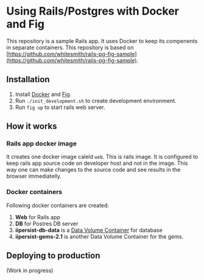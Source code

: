 # Using Rails/Postgres with Docker and Fig

This repository is a sample Rails app. It uses Docker to keep its compenents in separate containers.
This repository is based on [https://github.com/whitesmith/rails-pg-fig-sample](https://github.com/whitesmith/rails-pg-fig-sample).

## Installation

1. Install [Docker](https://www.docker.com/) and [Fig](http://www.fig.sh).
1. Run `./init_development.sh` to create development environment.
1. Run `fig up` to start rails web server.

## How it works

### Rails app docker image

It creates one docker image caleld `web`. This is rails image.
It is configured to keep rails app source code on developer host and not in the image.
This way one can make changes to the source code and see results in the browser immediatelly.

### Docker containers

Following docker containers are created:

1. **Web** for Rails app
1. **DB** for Postres DB server
1. **iipersist-db-data** is a [Data Volume Container](https://docs.docker.com/userguide/dockervolumes/) for database
1. **iipersist-gems-2.1** is another Data Volume Container for the gems.

## Deploying to production

(Work in progress)



